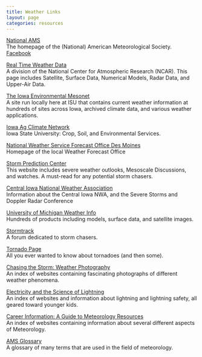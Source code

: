 ```yaml
---
title: Weather Links
layout: page
categories: resources
---
```


[National AMS](http://www.ametsoc.org/) <br>
The homepage of the (National) American Meteorological Society. [Facebook](http://www.facebook.com/ametsoc)

[Real Time Weather Data](http://www.rap.ucar.edu/weather/) <br>
A division of the National Center for Atmospheric Research (NCAR). This page includes Satellite, Surface Data, Numerical Models, Radar Data, and Upper-Air Data.

[The Iowa Environmental Mesonet](http://mesonet.agron.iastate.edu) <br>
A site run locally here at ISU that contains current weather information at hundreds of sites across Iowa, archived climate data, and various weather applications.

[Iowa Ag Climate Network](http://www.meteor.iastate.edu/agclimate/index.html) <br>
Iowa State University: Crop, Soil, and Environmental Services.

[National Weather Service Forecast Office Des Moines](http://www.crh.noaa.gov/dmx) <br>
Homepage of the local Weather Forecast Office

[Storm Prediction Center](http://www.spc.noaa.gov/) <br>
This website includes severe weather outlooks, Mesoscale Discussions, and watches. A must-read for any potential storm chasers.

[Central Iowa National Weather Association](http://www.iowa-nwa.com/) <br>
Information about the Central Iowa NWA, and the Severe Storms and Doppler Radar Conference

[University of Michigan Weather Info](http://cirrus.sprl.umich.edu/wxnet/) <br>
Hundreds of products including models, surface data, and satellite images.

[Stormtrack](http://www.stormtrack.org/forums/) <br>
A forum dedicated to storm chasers.

[Tornado Page](http://www.tornadoproject.com/) <br>
All you ever wanted to know about tornadoes (and then some).

[Chasing the Storm: Weather Photography](http://www.mjjsales.com/articles/chasing-the-storm-weather-photography.html) <br>
An index of websites containing fascinating photographs of different weather phenomena.

[Electricity and the Science of Lightning](http://www.widespreadsales.com/Electricity-and-the-Science-of-Lightning) <br>
An index of websites and information about lightning and lightning safety, all geared toward younger kids.

[Career Information: A Guide to Meteorology Resources](http://www.careeroverview.com/career-information-a-guide-to-meteorology-resources.html) <br>
An index of websites containing information about several different aspects of Meteorology.

[AMS Glossary](http://glossary.ametsoc.org/wiki/Main_Page) <br>
A glossary of many terms that are used in the field of meteorology.